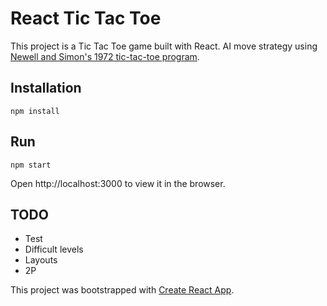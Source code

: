 # React Tic Tac Toe
This project is a Tic Tac Toe game built with React.
AI move strategy using [Newell and Simon's 1972 tic-tac-toe program](http://en.wikipedia.org/wiki/Tic-tac-toe#Strategy).

## Installation
```
npm install
```

## Run
```
npm start
```
Open http://localhost:3000 to view it in the browser.

## TODO
* Test
* Difficult levels
* Layouts
* 2P

This project was bootstrapped with [Create React App](https://github.com/facebookincubator/create-react-app).